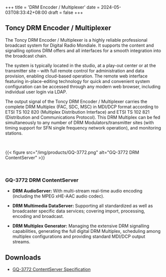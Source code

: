 +++
title = 'DRM Encoder / Multiplexer'
date = 2024-05-03T08:33:42+08:00
draft = false
+++

## Toncy DRM Encoder / Multiplexer

The Toncy DRM Encoder / Multiplexer is a highly reliable professional broadcast system for Digital Radio Mondiale. It supports the content and signalling options DRM offers and all interfaces for a smooth integration into the broadcast chain. 

The system is typically located in the studio, at a play-out center or at the transmitter site – with full remote control for administration and data provision, enabling cloud-based operation. The remote web interface featuring in-place-editing technology for quick and convenient system configuration can be accessed through any modern web browser, including individual user login via LDAP. 

The output signal of the Toncy DRM Encoder / Multiplexer carries the complete DRM Multiplex (FAC, SDC, MSC) in MDI/DCP format according to ETSI TS 102 820 (Multiplex Distribution Interface) and ETSI TS 102 821 (Distribution and Communications Protocol). This DRM Multiplex can be fed simultaneously to any number of DRM Modulators/transmitter sites (with timing support for SFN single frequency network operation), and monitoring stations.

<br>

{{< figure src="/img/products/GQ-3772.png" alt="GQ-3772 DRM ContentServer" >}}

<br>

### GQ-3772 DRM ContentServer

- **DRM AudioServer:** With multi-stream real-time audio encoding (including the MPEG xHE-AAC audio codec).

- **DRM Multimedia DataServer:** Supporting all standardized as well as broadcaster specific data services; covering import, processing, encoding and broadcast.

- **DRM Multiplex Generator:** Managing the extensive DRM signalling capabilities, generating the full digital DRM Multiplex, scheduling among multiplex configurations and providing standard MDI/DCP output streams.


<div class="product-bottom-container">
    <div class="section downloads">
        <h2>Downloads</h2>
        <ul>
            <li><i class="fas fa-file-pdf"></i> <a href="/documents/GQ-3772 Contentserver Specification.pdf">GQ-3772 ContentServer Specification</a></li>
        </ul>
    </div>
    <div class="section links" style="visibility: hidden;">
        <h2>Info</h2>
        <ul>
            <li><a href="#"></a></li>
            <li><a href="#"></a></li>
        </ul>
    </div>
</div>